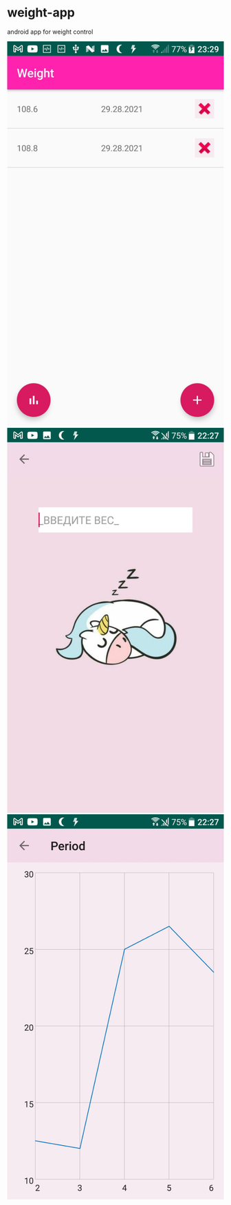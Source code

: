 # weight-app
android app for weight control

![alt text](https://github.com/idmitrymolchanov/weight-app/blob/master/img/1.jpg "1")
![alt text](https://github.com/idmitrymolchanov/weight-app/blob/master/img/2.jpg "2")
![alt text](https://github.com/idmitrymolchanov/weight-app/blob/master/img/3.jpg "3")

